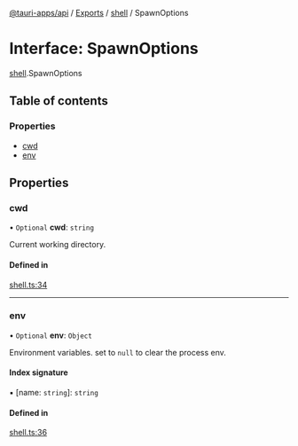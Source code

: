 [@tauri-apps/api](../README.md) / [Exports](../modules.md) / [shell](../modules/shell.md) / SpawnOptions

# Interface: SpawnOptions

[shell](../modules/shell.md).SpawnOptions

## Table of contents

### Properties

- [cwd](shell.SpawnOptions.md#cwd)
- [env](shell.SpawnOptions.md#env)

## Properties

### cwd

• `Optional` **cwd**: `string`

Current working directory.

#### Defined in

[shell.ts:34](https://github.com/ksnyde/tauri/blob/3a04c036/tooling/api/src/shell.ts#L34)

___

### env

• `Optional` **env**: `Object`

Environment variables. set to `null` to clear the process env.

#### Index signature

▪ [name: `string`]: `string`

#### Defined in

[shell.ts:36](https://github.com/ksnyde/tauri/blob/3a04c036/tooling/api/src/shell.ts#L36)
